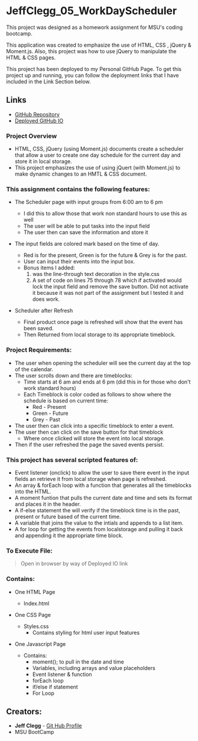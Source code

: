 # JeffClegg_05_WorkDayScheduler

This project was designed as a homework assignment for MSU's coding bootcamp. 

This application was created to emphasize the use of HTML, CSS , jQuery & Moment.js. Also, this project was  how to use jQuery to manipulate the HTML & CSS pages.

This project has been deployed to my Personal GitHub Page. To get this project up and running, you can follow the deployment links that I have included in the Link Section below.

## Links

* [GitHub Repository](https://github.com/JC72/JeffClegg_05_WorkDayScheduler)
* [Deployed GitHub IO](https://jc72.github.io/JeffClegg_05_/WorkDayScheduler/) 

### Project Overview
* HTML, CSS, jQuery (using Moment.js) documents create a scheduler that allow a user to create one day schedule for the current day and store it in local storage.
* This project emphasizes the use of using jQuert (with Moment.js) to make dynamic changes to an HMTL & CSS document.

### This assignment contains the following features: 
* The Scheduler page with input groups from 6:00 am to 6 pm
    * I did this to allow those that work non standard hours to use this as well
    * The user will be able to put tasks into the input field
    * The user then can save the information and store it

    <!-- ![Start Page](https://github.com/JC72/JeffClegg_04_CodeQuiz/blob/main/Assets/images/ScreenShots/StartPage.png) -->

* The input fields are colored mark based on the time of day.
    * Red is for the present, Green is for the future & Grey is for the past.
    * User can input their events into the input box.
    * Bonus items I added:
        1. was the line-through text decoration in the style.css
        2. A set of code on lines 75 through 78 which if activated would lock the input field and remove the save button.  Did not activate it because it was not part of the assignment but I tested it and does work.


    <!-- ![First Page](https://github.com/JC72/JeffClegg_04_CodeQuiz/blob/main/Assets/images/ScreenShots/FirstQuestion.png) -->

* Scheduler after Refresh
    * Final product once page is refreshed will show that the event has been saved.
    * Then Returned from local storage to its appropriate timeblock.

    <!-- ![Final Page](https://github.com/JC72/JeffClegg_04_CodeQuiz/blob/main/Assets/images/ScreenShots/EndPage.png) -->


### Project Requirements: 

* The user when opening the scheduler will see the current day at the top of the calendar.
* The user scrolls down and there are timeblocks: 
    * Time starts at 6 am and ends at 6 pm (did this in for those who don't work standard hours)
    * Each Timeblock is color coded as follows to show where the schedule is based on  current time:
        * Red - Present
        * Green - Future
        * Grey - Past
* The user then can click into a specific timeblock to enter a event.
* The user then can click on the save button for that timeblock
    * Where once clicked will store the event into local storage.
* Then if the user refreshed the page the saved events persist.     

### This project has several scripted features of: 
* Event listener (onclick) to allow the user to save there event in the input fields an retrieve it from local storage when page is refreshed.
* An array & forEach loop with a function that generates all the timeblocks into the HTML.
* A moment funtion that pulls the current date and time and sets its format and places it in the header.
* A if-else statement the will verify if the timeblock time is in the past, present or future based of the current time. 
* A variable that joins the value to the intials and appends to a list item.
* A for loop for getting the events from localstorage and pulling it back and appending it the appropriate time block.

### To Execute File:
> Open in browser by way of Deployed IO link

### Contains: 
* One HTML Page
    * Index.html 

* One CSS Page
    * Styles.css
        * Contains styling for html user input features
        
* One Javascript Page
    * Contains:
        * moment(); to pull in the date and time 
        * Variables, including arrays and value placeholders
        * Event listener & function
        * forEach loop
        * if/else if statement
        * For Loop

## Creators:

* **Jeff Clegg** - [Git Hub Profile](https://github.com/JC72)
* MSU BootCamp
